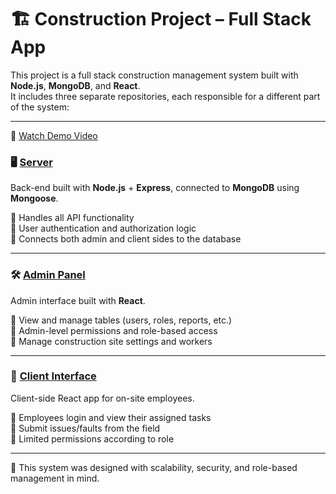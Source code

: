 # 🏗️ Construction Project – Full Stack App

This project is a full stack construction management system built with **Node.js**, **MongoDB**, and **React**.  
It includes three separate repositories, each responsible for a different part of the system:

---
🎥 [Watch Demo Video](https://youtu.be/9ZJPmLOnwEQ)


### 🖥️ [Server](https://github.com/danbiton/Server) 
Back-end built with **Node.js** + **Express**, connected to **MongoDB** using **Mongoose**.

🔹 Handles all API functionality  
🔹 User authentication and authorization logic  
🔹 Connects both admin and client sides to the database

---

### 🛠️ [Admin Panel](https://github.com/danbiton/Admin)  
Admin interface built with **React**.

🔹 View and manage tables (users, roles, reports, etc.)  
🔹 Admin-level permissions and role-based access  
🔹 Manage construction site settings and workers

---

### 👷 [Client Interface](https://github.com/danbiton/Client)  
Client-side React app for on-site employees.

🔹 Employees login and view their assigned tasks  
🔹 Submit issues/faults from the field  
🔹 Limited permissions according to role

---

🧠 This system was designed with scalability, security, and role-based management in mind.


